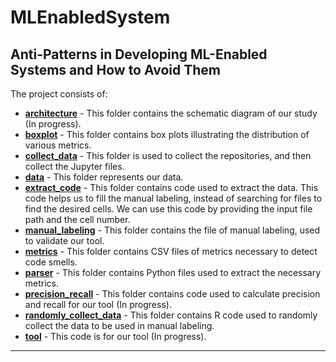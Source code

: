 # MLEnabledSystem
Anti-Patterns in Developing ML-Enabled Systems and How to Avoid Them
---
The project consists of:
* [__architecture__](architecture) -  This folder contains the schematic diagram of our study (In progress).
* [__boxplot__](boxplot) - This folder contains box plots illustrating the distribution of various metrics.
* [__collect_data__](collect_data)  - This folder is used to collect the repositories, and then collect the Jupyter files.
* [__data__](data)  - This folder represents our data.
* [__extract_code__](extract_code)  -  This folder contains code used to extract the data. This code helps us to fill the manual labeling, instead of searching for files to find the desired cells. We can use this code by providing the input file path and the cell number.
* [__manual_labeling__](manual_labeling)  - This folder contains the file of manual labeling, used to validate our tool.
* [__metrics__](metrics)  -  This folder contains CSV files of metrics necessary to detect code smells.
* [__parser__](parser)  - This folder contains Python files used to extract the necessary metrics.
* [__precision_recall__](precision_recall)  - This folder contains code used to calculate precision and recall for our tool (In progress).
* [__randomly_collect_data__](randomly_collect_data)  - This folder contains R code used to randomly collect the data to be used in manual labeling.
* [__tool__](tool)  -  This code is for our tool (In progress).
-----
